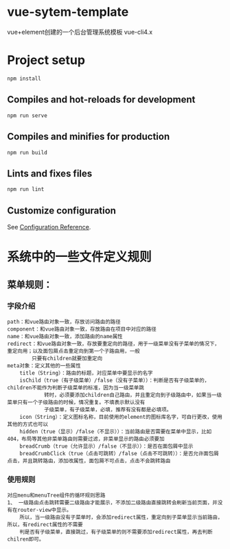 # vue-sytem-template
vue+element创建的一个后台管理系统模板
vue-cli4.x

# Project setup
```
npm install
```

## Compiles and hot-reloads for development
```
npm run serve
```

## Compiles and minifies for production
```
npm run build
```

## Lints and fixes files
```
npm run lint
```

## Customize configuration
See [Configuration Reference](https://cli.vuejs.org/config/).



# 系统中的一些文件定义规则
## 菜单规则：
### 字段介绍
    path：和vue路由对象一致，存放访问路由的路径
    component：和vue路由对象一致，存放路由在项目中对应的路径
    name：和vue路由对象一致，添加路由的name属性
    redirect：和vue路由对象一致，存放要重定向的路径，用于一级菜单没有子菜单的情况下，重定向用；以及面包屑点击重定向到第一个子路由用，一般
            只要有children就要加重定向
    meta对象：定义其他的一些属性
        title（String）：路由的标题，对应菜单中要显示的名字
        isChild（true（有子级菜单）/false（没有子菜单））：判断是否有子级菜单的，children不能作为判断子级菜单的标准，因为当一级菜单跳
                转时，必须要添加children自己路由，并且重定向到子级路由中，如果当一级菜单只有一个子级路由的时候，情况重复。不填表示默认没有
                子级菜单，有子级菜单，必填，推荐有没有都是必填项。
        icon（String）：定义图标名称，目前使用的element的图标库名字，可自行更改，使用其他的方式也可以
        hidden（true（显示）/false（不显示））：当前路由是否需要在菜单中显示，比如404，布局等其他非菜单路由则需要过滤，非菜单显示的路由必须要加
        breadCrumb（true（允许显示）/false（不显示））：是否在面包屑中显示
        breadCrumbClick（true（点击可跳转）/false（点击不可跳转））：是否允许面包屑点击，并且跳转路由，添加改属性，面包屑不可点击，点击不会跳转路由
### 使用规则
    对应menu和menuTree组件的循环规则思路
    1、 一级路由点击跳转需要二级路由才能展示，不添加二级路由直接跳转会刷新当前页面，并没有在router-view中显示。
        所以，当一级路由没有子菜单时，会添加redirect属性，重定向到子菜单显示当前路由，所以，有redirect属性的不需要
        判是否有子级菜单，直接跳过，有子级菜单的则不需要添加redirect属性，再去判断chilren即可。
            

